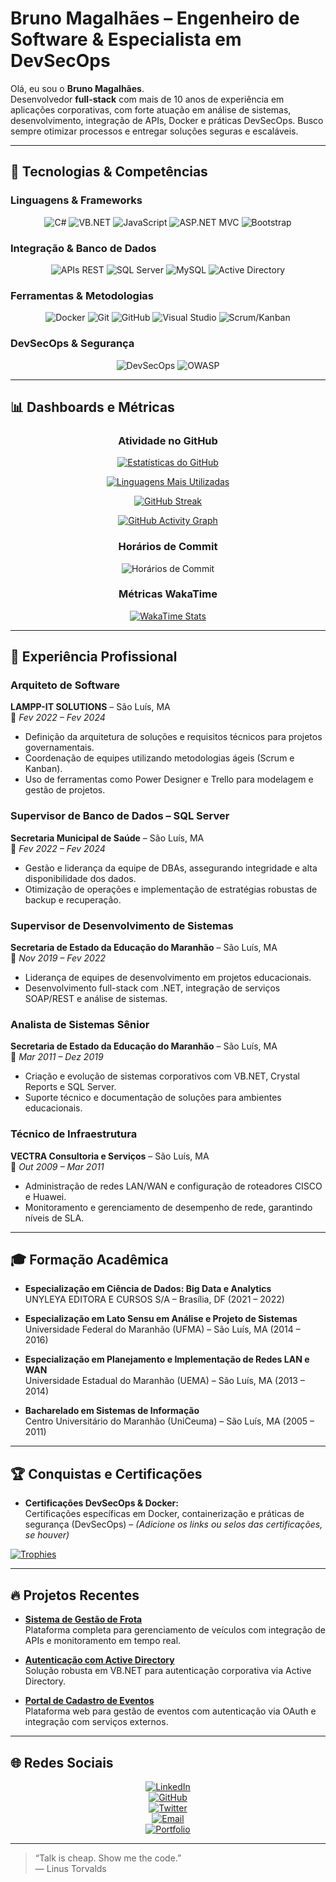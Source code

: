# Bruno Magalhães – Engenheiro de Software & Especialista em DevSecOps

Olá, eu sou o **Bruno Magalhães**.  
Desenvolvedor **full-stack** com mais de 10 anos de experiência em aplicações corporativas, com forte atuação em análise de sistemas, desenvolvimento, integração de APIs, Docker e práticas DevSecOps. Busco sempre otimizar processos e entregar soluções seguras e escaláveis.

---

## 🚀 Tecnologias & Competências

### Linguagens & Frameworks
<div align="center">
  <img src="https://img.shields.io/badge/C%23-239120?style=for-the-badge&logo=c-sharp&logoColor=white" alt="C#" />
  <img src="https://img.shields.io/badge/VB.NET-blueviolet?style=for-the-badge&logo=.net&logoColor=white" alt="VB.NET" />
  <img src="https://img.shields.io/badge/JavaScript-F7DF1E?style=for-the-badge&logo=javascript&logoColor=black" alt="JavaScript" />
  <img src="https://img.shields.io/badge/ASP.NET%20MVC-blue?style=for-the-badge&logo=.net&logoColor=white" alt="ASP.NET MVC" />
  <img src="https://img.shields.io/badge/Bootstrap-563D7C?style=for-the-badge&logo=bootstrap&logoColor=white" alt="Bootstrap" />
</div>

### Integração & Banco de Dados
<div align="center">
  <img src="https://img.shields.io/badge/APIs%20REST-008080?style=for-the-badge&logo=api&logoColor=white" alt="APIs REST" />
  <img src="https://img.shields.io/badge/SQL%20Server-CC2927?style=for-the-badge&logo=microsoft-sql-server&logoColor=white" alt="SQL Server" />
  <img src="https://img.shields.io/badge/MySQL-4479A1?style=for-the-badge&logo=mysql&logoColor=white" alt="MySQL" />
  <img src="https://img.shields.io/badge/Active%20Directory-0000FF?style=for-the-badge&logo=microsoft&logoColor=white" alt="Active Directory" />
</div>

### Ferramentas & Metodologias
<div align="center">
  <img src="https://img.shields.io/badge/Docker-2496ED?style=for-the-badge&logo=docker&logoColor=white" alt="Docker" />
  <img src="https://img.shields.io/badge/Git-F05032?style=for-the-badge&logo=git&logoColor=white" alt="Git" />
  <img src="https://img.shields.io/badge/GitHub-181717?style=for-the-badge&logo=github&logoColor=white" alt="GitHub" />
  <img src="https://img.shields.io/badge/Visual%20Studio-5C2D91?style=for-the-badge&logo=visual-studio&logoColor=white" alt="Visual Studio" />
  <img src="https://img.shields.io/badge/Scrum/Kanban-0D5C9E?style=for-the-badge&logo=scrum&logoColor=white" alt="Scrum/Kanban" />
</div>

### DevSecOps & Segurança
<div align="center">
  <img src="https://img.shields.io/badge/DevSecOps-2F353A?style=for-the-badge&logo=security&logoColor=white" alt="DevSecOps" />
  <img src="https://img.shields.io/badge/OWASP-000?style=for-the-badge&logo=owasp&logoColor=white" alt="OWASP" />
</div>

---

## 📊 Dashboards e Métricas

<div align="center">

### Atividade no GitHub

[![Estatísticas do GitHub](https://github-readme-stats.vercel.app/api?username=borgesMagalhaes&show_icons=true&theme=github_dark&count_private=true)](https://github.com/borgesMagalhaes)

[![Linguagens Mais Utilizadas](https://github-readme-stats.vercel.app/api/top-langs/?username=borgesMagalhaes&layout=compact&theme=github_dark)](https://github.com/borgesMagalhaes)

[![GitHub Streak](https://github-readme-streak-stats.herokuapp.com/?user=borgesMagalhaes&theme=github-dark-blue)](https://git.io/streak-stats)

[![GitHub Activity Graph](https://github-readme-activity-graph.cyclic.app/graph?username=borgesMagalhaes&theme=github-dark)](https://github.com/ashutosh00710/github-readme-activity-graph)

### Horários de Commit
![Horários de Commit](https://raw.githubusercontent.com/borgesMagalhaes/commit-times-dashboard/main/commit-times.png)

### Métricas WakaTime
[![WakaTime Stats](https://github-readme-stats.vercel.app/api/wakatime?username=brunomagalhaes&theme=github_dark)](https://github.com/anmol098/waka-readme)

</div>

---

## 💼 Experiência Profissional

### Arquiteto de Software  
**LAMPP-IT SOLUTIONS** – São Luís, MA  
📅 *Fev 2022 – Fev 2024*  
- Definição da arquitetura de soluções e requisitos técnicos para projetos governamentais.
- Coordenação de equipes utilizando metodologias ágeis (Scrum e Kanban).
- Uso de ferramentas como Power Designer e Trello para modelagem e gestão de projetos.

### Supervisor de Banco de Dados – SQL Server  
**Secretaria Municipal de Saúde** – São Luís, MA  
📅 *Fev 2022 – Fev 2024*  
- Gestão e liderança da equipe de DBAs, assegurando integridade e alta disponibilidade dos dados.
- Otimização de operações e implementação de estratégias robustas de backup e recuperação.

### Supervisor de Desenvolvimento de Sistemas  
**Secretaria de Estado da Educação do Maranhão** – São Luís, MA  
📅 *Nov 2019 – Fev 2022*  
- Liderança de equipes de desenvolvimento em projetos educacionais.
- Desenvolvimento full-stack com .NET, integração de serviços SOAP/REST e análise de sistemas.

### Analista de Sistemas Sênior  
**Secretaria de Estado da Educação do Maranhão** – São Luís, MA  
📅 *Mar 2011 – Dez 2019*  
- Criação e evolução de sistemas corporativos com VB.NET, Crystal Reports e SQL Server.
- Suporte técnico e documentação de soluções para ambientes educacionais.

### Técnico de Infraestrutura  
**VECTRA Consultoria e Serviços** – São Luís, MA  
📅 *Out 2009 – Mar 2011*  
- Administração de redes LAN/WAN e configuração de roteadores CISCO e Huawei.
- Monitoramento e gerenciamento de desempenho de rede, garantindo níveis de SLA.

---

## 🎓 Formação Acadêmica

- **Especialização em Ciência de Dados: Big Data e Analytics**  
  UNYLEYA EDITORA E CURSOS S/A – Brasília, DF (2021 – 2022)
  
- **Especialização em Lato Sensu em Análise e Projeto de Sistemas**  
  Universidade Federal do Maranhão (UFMA) – São Luís, MA (2014 – 2016)
  
- **Especialização em Planejamento e Implementação de Redes LAN e WAN**  
  Universidade Estadual do Maranhão (UEMA) – São Luís, MA (2013 – 2014)
  
- **Bacharelado em Sistemas de Informação**  
  Centro Universitário do Maranhão (UniCeuma) – São Luís, MA (2005 – 2011)

---

## 🏆 Conquistas e Certificações

- **Certificações DevSecOps & Docker:**  
  Certificações específicas em Docker, containerização e práticas de segurança (DevSecOps) – *(Adicione os links ou selos das certificações, se houver)*

[![Trophies](https://github-profile-trophy.vercel.app/?username=borgesMagalhaes&theme=github_dark&no-bg=true&row=1&column=6)](https://github.com/ryo-ma/github-profile-trophy)

---

## 🔥 Projetos Recentes

- **[Sistema de Gestão de Frota](https://github.com/borgesMagalhaes/frota)**  
  Plataforma completa para gerenciamento de veículos com integração de APIs e monitoramento em tempo real.

- **[Autenticação com Active Directory](https://github.com/borgesMagalhaes/auth-AD)**  
  Solução robusta em VB.NET para autenticação corporativa via Active Directory.

- **[Portal de Cadastro de Eventos](https://github.com/borgesMagalhaes/event-registration)**  
  Plataforma web para gestão de eventos com autenticação via OAuth e integração com serviços externos.

---

## 🌐 Redes Sociais

<div align="center">

[![LinkedIn](https://img.shields.io/badge/LinkedIn-0077B5?style=flat&logo=linkedin&logoColor=white)](https://www.linkedin.com/in/bruno-magalh%C3%A3es-2b878a2a/)  
[![GitHub](https://img.shields.io/badge/GitHub-181717?style=flat&logo=github&logoColor=white)](https://github.com/borgesMagalhaes)  
[![Twitter](https://img.shields.io/badge/Twitter-1DA1F2?style=flat&logo=twitter&logoColor=white)](https://twitter.com/SEU_TWITTER)  
[![Email](https://img.shields.io/badge/Email-D14836?style=flat&logo=gmail&logoColor=white)](mailto:borges.magalhaes@gmail.com)  
[![Portfolio](https://img.shields.io/badge/Website-000000?style=flat&logo=about.me&logoColor=white)](https://brunomagalhaes.dev.br/)

</div>

---

> “Talk is cheap. Show me the code.”  
> — Linus Torvalds
